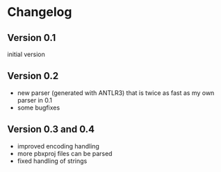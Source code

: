# Changelog #

## Version 0.1 ##

initial version

## Version 0.2 ##

* new parser (generated with ANTLR3) that is twice as fast as my own parser in 0.1
* some bugfixes

## Version 0.3 and 0.4 ##

* improved encoding handling
* more pbxproj files can be parsed
* fixed handling of strings
